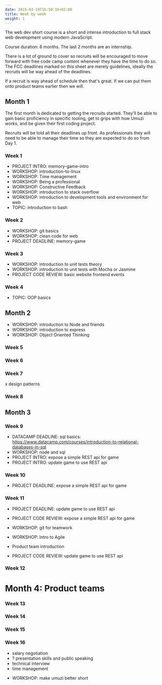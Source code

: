 ```yaml
---
date: 2019-03-19T16:50:16+02:00
title: Week by week
weight: 1
---
```


The web dev short course is a short and intense introduction to full stack web development using modern JavaScript.

Course duration: 6 months. The last 2 months are an internship.

There is a lot of ground to cover so recruits will be encouraged to move forward with free code camp content whenever they have the time to do so. The FCC deadlines marked on this sheet are merely guidelines, ideally the recruits will be way ahead of the deadlines.

If a recruit is way ahead of schedule then that's great. If we can put them onto product teams earlier then we will.

## Month 1

The first month is dedicated to getting the recruits started. They'll be able to gain basic proficiency in specific tooling, get to grips with how Umuzi works, and be given their first coding project.

Recruits will be told all their deadlines up front. As professionals they will need to be able to manage their time so they are expected to do so from Day 1.

### Week 1

- PROJECT INTRO: memory-game-intro
- WORKSHOP: introduction-to-linux
- WORKSHOP: Time management
- WORKSHOP: Being a professional
- WORKSHOP: Constructive Feedback
- WORKSHOP: introduction to stack overflow
- WORKSHOP: introduction to development tools and environment for web
- TOPIC: introduction to bash

### Week 2

- WORKSHOP: git basics
- WORKSHOP: clean code for web
- PROJECT DEADLINE: memory-game

### Week 3

- WORKSHOP: introduction to unit tests theory
- WORKSHOP: introduction to unit tests with Mocha or Jasmine
- PROJECT CODE REVIEW: basic website frontend events

### Week 4

- TOPIC: OOP basics

## Month 2

- WORKSHOP: introduction to Node and friends
- WORKSHOP: introduction to express
- WORKSHOP: Object Oriented Thinking

### Week 5

### Week 6

### Week 7

x design patterns

### Week 8

## Month 3

### Week 9

- DATACAMP DEADLINE: sql basics: https://www.datacamp.com/courses/introduction-to-relational-databases-in-sql
- WORKSHOP: node and sql
- PROJECT INTRO: expose a simple REST api for game
- PROJECT INTRO: update game to use REST api

### Week 10

- PROJECT DEADLINE: expose a simple REST api for game

### Week 11

- PROJECT DEADLINE: update game to use REST api
- PROJECT CODE REVIEW: expose a simple REST api for game
- WORKSHOP: git for teamwork
- WORKSHOP: Intro to Agile
- Product team introduction

- PROJECT CODE REVIEW: update game to use REST api

### Week 12

# Month 4: Product teams

### Week 13

### Week 14

### Week 15

### Week 16

- salary negotiation
- ? presentation skills and public speaking
- technical interview
- time management

* WORKSHOP: make umuzi better short

